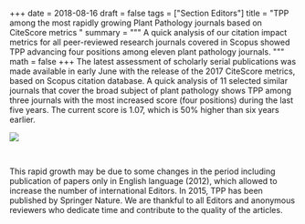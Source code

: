 +++
date = 2018-08-16
draft = false
tags = ["Section Editors"]
title = "TPP among the most rapidly growing Plant Pathology journals based on CiteScore metrics  "
summary = """
A quick analysis of our citation impact metrics for all peer-reviewed research journals covered in Scopus showed TPP advancing four positions among eleven plant pathology journals.
"""
math = false
+++ 
The latest assessment of scholarly serial publications was made available in early June with the release of the 2017 CiteScore metrics, based on Scopus citation database. A quick analysis of 11 selected similar journals that cover the broad subject of plant pathology shows TPP among three journals with the most increased score (four positions) during the last five years. The current score is 1.07, which is 50% higher than six years earlier. 

<img src = "/tpp/img/posts/citescore2017.png" style = "margin-bottom:30px">

This rapid growth may be due to some changes in the period including publication of papers only in English language (2012), which allowed to increase the number of international Editors. In 2015, TPP has been published by Springer Nature. We are thankful to all Editors and anonymous reviewers who dedicate time and contribute to the quality of the articles.









